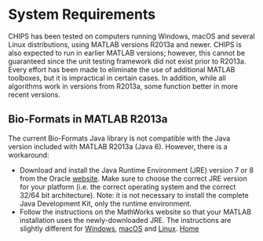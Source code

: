 System Requirements
=======================================

CHIPS has been tested on computers running Windows, macOS and several Linux distributions, using MATLAB versions R2013a and newer.  CHIPS is also expected to run in earlier MATLAB versions; however, this cannot be guaranteed since the unit testing framework did not exist prior to R2013a.  Every effort has been made to eliminate the use of additional MATLAB toolboxes, but it is impractical in certain cases.  In addition, while all algorithms work in versions from R2013a, some function better in more recent versions.

<h2>Bio-Formats in MATLAB R2013a</h2>

The current Bio-Formats Java library is not compatible with the Java version included with MATLAB R2013a (Java 6).  However, there is a workaround:

   + Download and install the Java Runtime Environment (JRE) version 7 or 8 from the Oracle [website](http://www.oracle.com/technetwork/java/archive-139210.html). Make sure to choose the correct JRE version for your platform (i.e. the correct operating system and the correct 32/64 bit architecture).  Note: it is not necessary to install the complete Java Development Kit, only the runtime environment.
   + Follow the instructions on the MathWorks website so that your MATLAB installation uses the newly-downloaded JRE.  The instructions are slightly different for [Windows](https://www.mathworks.com/matlabcentral/answers/130359-how-do-i-change-the-java-virtual-machine-jvm-that-matlab-is-using-on-windows), [macOS](https://www.mathworks.com/matlabcentral/answers/103056-how-do-i-change-the-java-virtual-machine-jvm-that-matlab-is-using-for-mac-os) and [Linux](https://uk.mathworks.com/matlabcentral/answers/130360-how-do-i-change-the-java-virtual-machine-jvm-that-matlab-is-using-for-linux).
[Home](./index.html)

